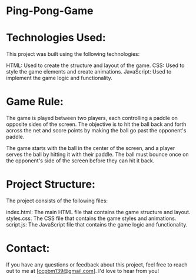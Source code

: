 # Ping-Pong-Game

# Technologies Used:
This project was built using the following technologies:

HTML: Used to create the structure and layout of the game.
CSS: Used to style the game elements and create animations.
JavaScript: Used to implement the game logic and functionality.

# Game Rule:
The game is played between two players, each controlling a paddle on opposite sides of the screen. The objective is to hit the ball back and forth across the net and score points by making the ball go past the opponent's paddle.

The game starts with the ball in the center of the screen, and a player serves the ball by hitting it with their paddle. The ball must bounce once on the opponent's side of the screen before they can hit it back.

# Project Structure:

The project consists of the following files:

index.html: The main HTML file that contains the game structure and layout.
styles.css: The CSS file that contains the game styles and animations.
script.js: The JavaScript file that contains the game logic and functionality.


# Contact:
If you have any questions or feedback about this project, feel free to reach out to me at [ccpbm139@gmail.com]. I'd love to hear from you!
